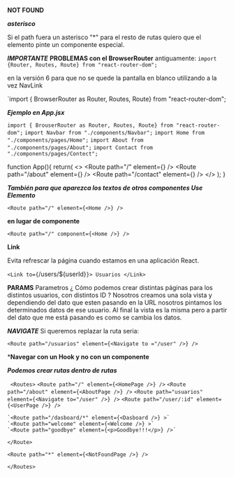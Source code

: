 **NOT FOUND**

***asterisco***

Si el path fuera un asterisco "*" para el resto de rutas quiero que el elemento pinte un componente especial.

***IMPORTANTE***
**PROBLEMAS con el BrowserRouter**
antiguamente: 
`import {Router, Routes, Route} from "react-router-dom";`

en la versión 6 para que no se quede la pantalla en blanco utilizando a la vez NavLink

`import { BrowserRouter as Router, Routes, Route} from "react-router-dom";

***Ejemplo en App.jsx***

`import { BrouserRouter as Router, Routes, Route} from "react-router-dom";`
`import Navbar from "./components/Navbar";`
`import Home from "./components/pages/Home";`
`import About from "./components/pages/About";`
`import Contact from "./components/pages/Contect";`

function App(){
return(
<>
  <Router>
    <Navbar />
    <Routes>
      <Route path="/" element={<Home />} />
      <Route path="/about" element={<About/>} />
      <Route path="/contact" element={<Contact />} />
    </Routes>
  </Router>
</>
);
}

***También para que aparezca los textos de otros componentes Use _Elemento_***

`<Route path="/" element={<Home />} />`

**en lugar de componente**

`<Route path="/" component={<Home />} />`

**Link**

Evita refrescar la página cuando estamos en una aplicación React.

`<Link to={`/users/${userId}`}> Usuarios </Link>`


**PARAMS**
Parametros 
¿ Cómo podemos crear distintas páginas para los distintos usuarios, con distintos ID ?
Nosotros creamos una sola vista y dependiendo del dato que esten pasando en la URL nosotros pintamos los determinados datos de ese usuario. Al final la vista es la misma pero a partir del dato que me está pasando es como se cambia los datos.

***NAVIGATE***
Si queremos replazar la ruta seria:

`<Route path="/usuarios" element={<Navigate to ="/user" />} />`

***Navegar con un Hook y no con un componente**

***Podemos crear rutas dentro de rutas***

` <Routes>`
    `<Route path="/" element={<HomePage />} />`
    `<Route path="/about" element={<AboutPage />} />`
    `<Route path="usuarios" element={<Navigate to="/user" />} />`
    `<Route path="/user/:id" element={<UserPage />} />`

    `<Route path="/dasboard/*" element={<Dasboard />} >`
    `<Route path="welcome" element={<Welcome />} >`
    `<Route path="goodbye" element={<p>Goodbye!!!</p>} />`
`</Route>`

`<Route path="*" element={<NotFoundPage />} />`

`</Routes>`